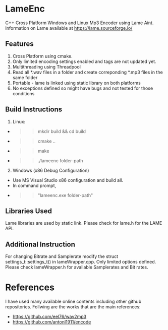 # LameEnc

C++ Cross Platform Windows and Linux Mp3 Encoder using Lame Aint. Information on Lame available at https://lame.sourceforge.io/

## Features
1. Cross Platform using cmake.
2. Only limited encoding settings enabled and tags are not updated yet.
3. Multithreading using Threadpool
4. Read all *.wav files in a folder and create correponding *.mp3 files in the same folder
5. Portable - lame is linked using static library on both platforms
6. No exceptions defined so might have bugs and not tested for those conditions

## Build Instructions
1. Linux:
- >>mkdir build && cd build
- >>cmake ..
- >>make
- >>./lameenc folder-path

2. Windows (x86 Debug Configuration)
- Use MS Visual Studio x86 configuration and build all.
- In command prompt, 
- >>"lameenc.exe folder-path"

## Libraries Used
Lame libraries are used by static link. Please check for lame.h for the LAME API.

## Additional Instruction
For changing Bitrate and Samplerate modify the struct settings_t::settings_t() in lameWrapper.cpp. Only limited options defined. Please check lameWrapper.h for available Samplerates and Bit rates. 

# References
I have used many available online contents including other github repositories. Follwing are the works that are the main references:
- https://github.com/eel76/wav2mp3
- https://github.com/antonl1911/encode